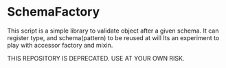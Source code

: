 SchemaFactory
=============

This script is a simple library to validate object after a given schema.
It can register type, and schema(pattern) to be reused at will
Its an experiment to play with accessor factory and mixin.

THIS REPOSITORY IS DEPRECATED. USE AT YOUR OWN RISK.
